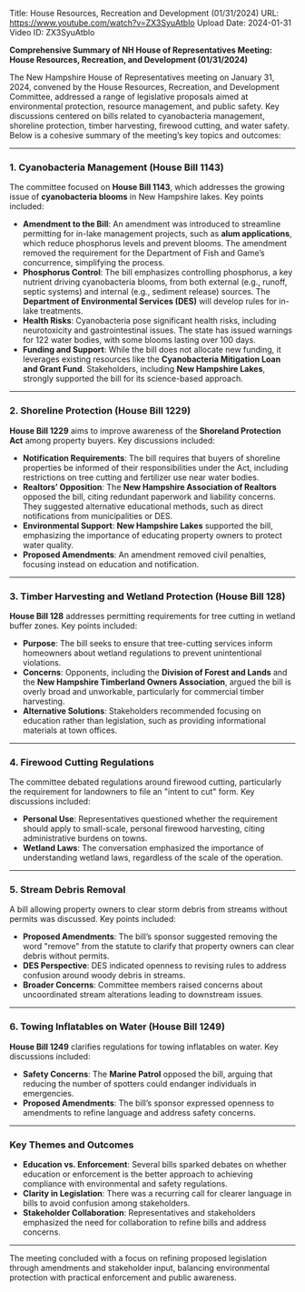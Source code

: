 Title: House Resources, Recreation and Development (01/31/2024)
URL: https://www.youtube.com/watch?v=ZX3SyuAtblo
Upload Date: 2024-01-31
Video ID: ZX3SyuAtblo

**Comprehensive Summary of NH House of Representatives Meeting: House Resources, Recreation, and Development (01/31/2024)**

The New Hampshire House of Representatives meeting on January 31, 2024, convened by the House Resources, Recreation, and Development Committee, addressed a range of legislative proposals aimed at environmental protection, resource management, and public safety. Key discussions centered on bills related to cyanobacteria management, shoreline protection, timber harvesting, firewood cutting, and water safety. Below is a cohesive summary of the meeting’s key topics and outcomes:

---

### **1. Cyanobacteria Management (House Bill 1143)**
The committee focused on **House Bill 1143**, which addresses the growing issue of **cyanobacteria blooms** in New Hampshire lakes. Key points included:
- **Amendment to the Bill**: An amendment was introduced to streamline permitting for in-lake management projects, such as **alum applications**, which reduce phosphorus levels and prevent blooms. The amendment removed the requirement for the Department of Fish and Game’s concurrence, simplifying the process.
- **Phosphorus Control**: The bill emphasizes controlling phosphorus, a key nutrient driving cyanobacteria blooms, from both external (e.g., runoff, septic systems) and internal (e.g., sediment release) sources. The **Department of Environmental Services (DES)** will develop rules for in-lake treatments.
- **Health Risks**: Cyanobacteria pose significant health risks, including neurotoxicity and gastrointestinal issues. The state has issued warnings for 122 water bodies, with some blooms lasting over 100 days.
- **Funding and Support**: While the bill does not allocate new funding, it leverages existing resources like the **Cyanobacteria Mitigation Loan and Grant Fund**. Stakeholders, including **New Hampshire Lakes**, strongly supported the bill for its science-based approach.

---

### **2. Shoreline Protection (House Bill 1229)**
**House Bill 1229** aims to improve awareness of the **Shoreland Protection Act** among property buyers. Key discussions included:
- **Notification Requirements**: The bill requires that buyers of shoreline properties be informed of their responsibilities under the Act, including restrictions on tree cutting and fertilizer use near water bodies.
- **Realtors’ Opposition**: The **New Hampshire Association of Realtors** opposed the bill, citing redundant paperwork and liability concerns. They suggested alternative educational methods, such as direct notifications from municipalities or DES.
- **Environmental Support**: **New Hampshire Lakes** supported the bill, emphasizing the importance of educating property owners to protect water quality.
- **Proposed Amendments**: An amendment removed civil penalties, focusing instead on education and notification.

---

### **3. Timber Harvesting and Wetland Protection (House Bill 128)**
**House Bill 128** addresses permitting requirements for tree cutting in wetland buffer zones. Key points included:
- **Purpose**: The bill seeks to ensure that tree-cutting services inform homeowners about wetland regulations to prevent unintentional violations.
- **Concerns**: Opponents, including the **Division of Forest and Lands** and the **New Hampshire Timberland Owners Association**, argued the bill is overly broad and unworkable, particularly for commercial timber harvesting.
- **Alternative Solutions**: Stakeholders recommended focusing on education rather than legislation, such as providing informational materials at town offices.

---

### **4. Firewood Cutting Regulations**
The committee debated regulations around firewood cutting, particularly the requirement for landowners to file an "intent to cut" form. Key discussions included:
- **Personal Use**: Representatives questioned whether the requirement should apply to small-scale, personal firewood harvesting, citing administrative burdens on towns.
- **Wetland Laws**: The conversation emphasized the importance of understanding wetland laws, regardless of the scale of the operation.

---

### **5. Stream Debris Removal**
A bill allowing property owners to clear storm debris from streams without permits was discussed. Key points included:
- **Proposed Amendments**: The bill’s sponsor suggested removing the word "remove" from the statute to clarify that property owners can clear debris without permits.
- **DES Perspective**: DES indicated openness to revising rules to address confusion around woody debris in streams.
- **Broader Concerns**: Committee members raised concerns about uncoordinated stream alterations leading to downstream issues.

---

### **6. Towing Inflatables on Water (House Bill 1249)**
**House Bill 1249** clarifies regulations for towing inflatables on water. Key discussions included:
- **Safety Concerns**: The **Marine Patrol** opposed the bill, arguing that reducing the number of spotters could endanger individuals in emergencies.
- **Proposed Amendments**: The bill’s sponsor expressed openness to amendments to refine language and address safety concerns.

---

### **Key Themes and Outcomes**
- **Education vs. Enforcement**: Several bills sparked debates on whether education or enforcement is the better approach to achieving compliance with environmental and safety regulations.
- **Clarity in Legislation**: There was a recurring call for clearer language in bills to avoid confusion among stakeholders.
- **Stakeholder Collaboration**: Representatives and stakeholders emphasized the need for collaboration to refine bills and address concerns.

---

The meeting concluded with a focus on refining proposed legislation through amendments and stakeholder input, balancing environmental protection with practical enforcement and public awareness.